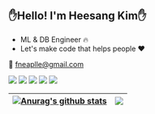 
  
## ✋Hello! I'm Heesang Kim✋

- ML & DB Engineer 🔥
- Let's make code that helps people ❤️

📧 fneaplle@gmail.com  

<img src="https://img.shields.io/badge/PyTorch-EE4C2C?style=flat&logo=pytorch&logoColor=white"/> <img src="https://img.shields.io/badge/python-3776AB?style=flat&logo=python&logoColor=white"/> <img src="https://img.shields.io/badge/tensorflow-FF6F00?style=flat&logo=tensorflow&logoColor=white"/> <img src="https://img.shields.io/badge/postgresql-4169E1?style=flat&logo=postgresql&logoColor=white"/> <img src="https://img.shields.io/badge/Oracle-F80000?style=flat&logo=Oracle&logoColor=white"/>  


| <a href="https://github.com/fneaplle/github-readme-stats"><img align="center" src="https://github-readme-stats.vercel.app/api?username=fneaplle&show_icons=true&include_all_commits=true&theme=buefy&hide_border=true" alt="Anurag's github stats" /></a> | <a href="https://github.com/fneaplle/github-readme-stats"><img align="center" src="https://github-readme-stats.vercel.app/api/top-langs/?username=fneaplle&layout=compact&theme=buefy&hide_border=true" /></a> |
| ------------- | ------------- |
